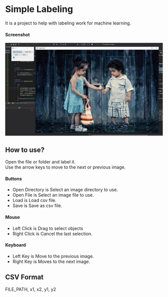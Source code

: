 Simple Labeling
===============

It is a project to help with labeling work for machine learning.

#### Screenshot
![Label Tool](./images/img.png)

How to use?
----------
Open the file or folder and label it.<br>
Use the arrow keys to move to the next or previous image.

#### Buttons
- Open Directory is Select an image directory to use.
- Open File is Select an image file to use.
- Load is Load csv file.
- Save is Save as csv file.

#### Mouse
- Left Click is Drag to select objects
- Right Click is Cancel the last selection.

#### Keyboard
- Left Key is Move to the previous image.
- Right Key is Moves to the next image.

CSV Format
----------
FILE_PATH, x1, x2, y1, y2